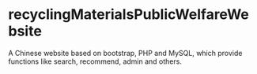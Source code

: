 # recyclingMaterialsPublicWelfareWebsite
A Chinese website based on bootstrap, PHP and MySQL, which provide functions like search, recommend, admin and others.
